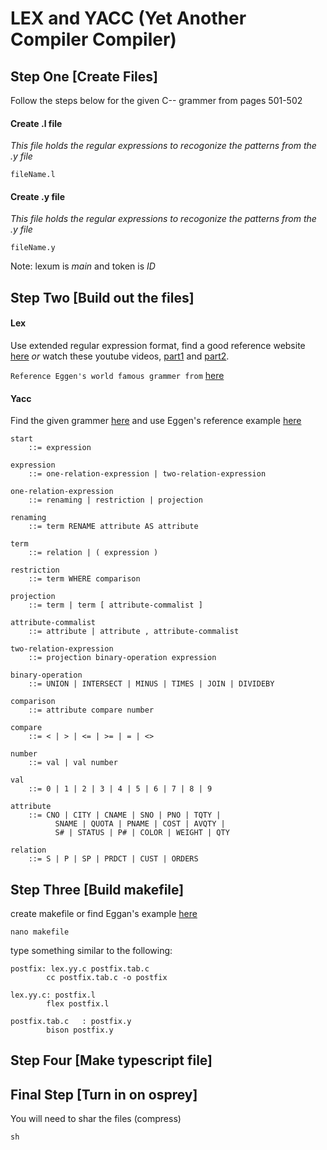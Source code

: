 # LEX and YACC (Yet Another Compiler Compiler)

## **Step One** [Create Files]
Follow the steps below for the given C-- grammer from pages 501-502

#### Create .l file

*This file holds the regular expressions to recogonize the patterns from the .y file*

```
fileName.l
```

#### Create .y file

*This file holds the regular expressions to recogonize the patterns from the .y file*

```
fileName.y
```

Note: lexum is *main* and token is *ID*

## **Step Two** [Build out the files]

#### Lex

Use extended regular expression format, find a good reference website [here](https://regexr.com/) *or* watch these youtube videos, [part1](https://www.youtube.com/watch?v=7DG3kCDx53c) and [part2](https://www.youtube.com/watch?v=YTocEnDsMNw).


`Reference Eggen's world famous grammer from` [here](https://www.unf.edu/public/cop4620/ree/Examples/LEXYACC_sample/WorldFamousGram/)


#### Yacc

Find the given grammer [here](https://www.unf.edu/public/cop4620/ree/Projects/prj3) and use Eggen's reference example [here](https://www.unf.edu/public/cop4620/ree/Examples/LEXYACC_sample/WorldFamousGram/aa.y)

```
start 
	::= expression

expression
	::= one-relation-expression | two-relation-expression

one-relation-expression
	::= renaming | restriction | projection

renaming 
	::= term RENAME attribute AS attribute

term 
	::= relation | ( expression )

restriction
	::= term WHERE comparison

projection 
	::= term | term [ attribute-commalist ]

attribute-commalist
	::= attribute | attribute , attribute-commalist

two-relation-expression
	::= projection binary-operation expression

binary-operation
	::= UNION | INTERSECT | MINUS | TIMES | JOIN | DIVIDEBY

comparison
	::= attribute compare number

compare
	::= < | > | <= | >= | = | <>

number
	::= val | val number

val 
	::= 0 | 1 | 2 | 3 | 4 | 5 | 6 | 7 | 8 | 9

attribute 
	::= CNO | CITY | CNAME | SNO | PNO | TQTY | 
		  SNAME | QUOTA | PNAME | COST | AVQTY |
		  S# | STATUS | P# | COLOR | WEIGHT | QTY

relation 
	::= S | P | SP | PRDCT | CUST | ORDERS

```

## **Step Three** [Build makefile]

create makefile or find Eggan's example [here](https://www.unf.edu/public/cop4620/ree/Examples/LEXYACC_sample/WorldFamousGram/makefile)

```
nano makefile
```

type something similar to the following:

```
postfix: lex.yy.c postfix.tab.c
        cc postfix.tab.c -o postfix

lex.yy.c: postfix.l
        flex postfix.l

postfix.tab.c   : postfix.y
        bison postfix.y
```

## **Step Four** [Make typescript file]



## **Final Step** [Turn in on osprey]

You will need to shar the files (compress)

```
sh 
```
